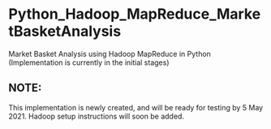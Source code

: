 # Python_Hadoop_MapReduce_MarketBasketAnalysis
Market Basket Analysis using Hadoop MapReduce in Python (Implementation is currently in the initial stages)

## NOTE:
This implementation is newly created, and will be ready for testing by 5 May 2021.
Hadoop setup instructions will soon be added.
